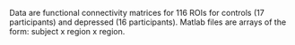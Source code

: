 
Data are functional connectivity matrices for 116 ROIs for controls (17 participants) and depressed (16 participants). Matlab files are arrays of the form: subject x region x region.

